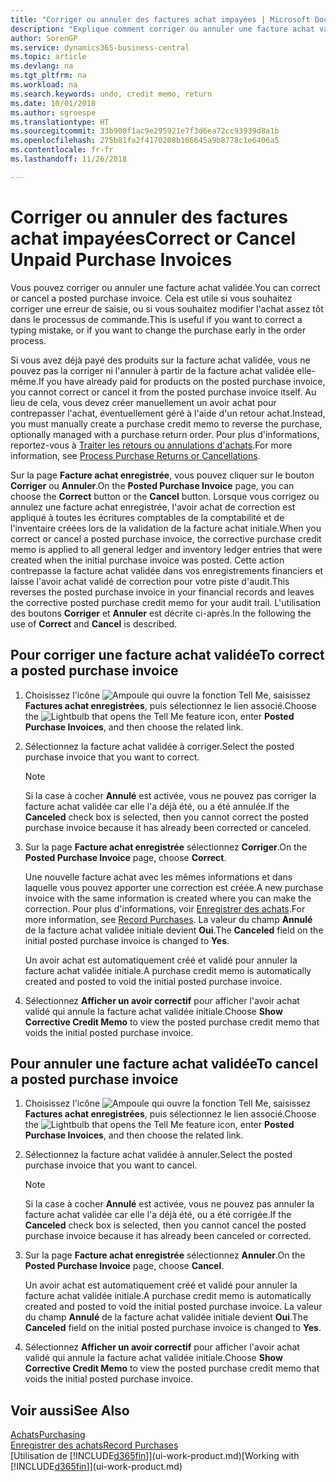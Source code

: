```yaml
---
title: "Corriger ou annuler des factures achat impayées | Microsoft Docs"
description: "Explique comment corriger ou annuler une facture achat validée et créer automatiquement un avoir achat."
author: SorenGP
ms.service: dynamics365-business-central
ms.topic: article
ms.devlang: na
ms.tgt_pltfrm: na
ms.workload: na
ms.search.keywords: undo, credit memo, return
ms.date: 10/01/2018
ms.author: sgroespe
ms.translationtype: HT
ms.sourcegitcommit: 33b900f1ac9e295921e7f3d6ea72cc93939d8a1b
ms.openlocfilehash: 275b81fa2f4170208b166645a9b8778c1e6406a5
ms.contentlocale: fr-fr
ms.lasthandoff: 11/26/2018

---
```

# <a name="correct-or-cancel-unpaid-purchase-invoices"></a><span data-ttu-id="24212-103">Corriger ou annuler des factures achat impayées</span><span class="sxs-lookup"><span data-stu-id="24212-103">Correct or Cancel Unpaid Purchase Invoices</span></span>
<span data-ttu-id="24212-104">Vous pouvez corriger ou annuler une facture achat validée.</span><span class="sxs-lookup"><span data-stu-id="24212-104">You can correct or cancel a posted purchase invoice.</span></span> <span data-ttu-id="24212-105">Cela est utile si vous souhaitez corriger une erreur de saisie, ou si vous souhaitez modifier l'achat assez tôt dans le processus de commande.</span><span class="sxs-lookup"><span data-stu-id="24212-105">This is useful if you want to correct a typing mistake, or if you want to change the purchase early in the order process.</span></span>

<span data-ttu-id="24212-106">Si vous avez déjà payé des produits sur la facture achat validée, vous ne pouvez pas la corriger ni l'annuler à partir de la facture achat validée elle-même.</span><span class="sxs-lookup"><span data-stu-id="24212-106">If you have already paid for products on the posted purchase invoice, you cannot correct or cancel it from the posted purchase invoice itself.</span></span> <span data-ttu-id="24212-107">Au lieu de cela, vous devez créer manuellement un avoir achat pour contrepasser l'achat, éventuellement géré à l'aide d'un retour achat.</span><span class="sxs-lookup"><span data-stu-id="24212-107">Instead, you must manually create a purchase credit memo to reverse the purchase, optionally managed with a purchase return order.</span></span> <span data-ttu-id="24212-108">Pour plus d'informations, reportez-vous à [Traiter les retours ou annulations d'achats](purchasing-how-process-purchase-returns-cancellations.md).</span><span class="sxs-lookup"><span data-stu-id="24212-108">For more information, see [Process Purchase Returns or Cancellations](purchasing-how-process-purchase-returns-cancellations.md).</span></span>

<span data-ttu-id="24212-109">Sur la page **Facture achat enregistrée**, vous pouvez cliquer sur le bouton **Corriger** ou **Annuler**.</span><span class="sxs-lookup"><span data-stu-id="24212-109">On the **Posted Purchase Invoice** page, you can choose the **Correct** button or the **Cancel** button.</span></span> <span data-ttu-id="24212-110">Lorsque vous corrigez ou annulez une facture achat enregistrée, l'avoir achat de correction est appliqué à toutes les écritures comptables de la comptabilité et de l'inventaire créées lors de la validation de la facture achat initiale.</span><span class="sxs-lookup"><span data-stu-id="24212-110">When you correct or cancel a posted purchase invoice, the corrective purchase credit memo is applied to all general ledger and inventory ledger entries that were created when the initial purchase invoice was posted.</span></span> <span data-ttu-id="24212-111">Cette action contrepasse la facture achat validée dans vos enregistrements financiers et laisse l'avoir achat validé de correction pour votre piste d'audit.</span><span class="sxs-lookup"><span data-stu-id="24212-111">This reverses the posted purchase invoice in your financial records and leaves the corrective posted purchase credit memo for your audit trail.</span></span> <span data-ttu-id="24212-112">L'utilisation des boutons **Corriger** et **Annuler** est décrite ci-après.</span><span class="sxs-lookup"><span data-stu-id="24212-112">In the following the use of **Correct** and **Cancel** is described.</span></span>

## <a name="to-correct-a-posted-purchase-invoice"></a><span data-ttu-id="24212-113">Pour corriger une facture achat validée</span><span class="sxs-lookup"><span data-stu-id="24212-113">To correct a posted purchase invoice</span></span>
1. <span data-ttu-id="24212-114">Choisissez l'icône ![Ampoule qui ouvre la fonction Tell Me](media/ui-search/search_small.png "Dites-moi ce que vous voulez faire"), saisissez **Factures achat enregistrées**, puis sélectionnez le lien associé.</span><span class="sxs-lookup"><span data-stu-id="24212-114">Choose the ![Lightbulb that opens the Tell Me feature](media/ui-search/search_small.png "Tell me what you want to do") icon, enter **Posted Purchase Invoices**, and then choose the related link.</span></span>  
2. <span data-ttu-id="24212-115">Sélectionnez la facture achat validée à corriger.</span><span class="sxs-lookup"><span data-stu-id="24212-115">Select the posted purchase invoice that you want to correct.</span></span>  

    > [!NOTE]  
    >   <span data-ttu-id="24212-116">Si la case à cocher **Annulé** est activée, vous ne pouvez pas corriger la facture achat validée car elle l'a déjà été, ou a été annulée.</span><span class="sxs-lookup"><span data-stu-id="24212-116">If the **Canceled** check box is selected, then you cannot correct the posted purchase invoice because it has already been corrected or canceled.</span></span>
3. <span data-ttu-id="24212-117">Sur la page **Facture achat enregistrée** sélectionnez **Corriger**.</span><span class="sxs-lookup"><span data-stu-id="24212-117">On the **Posted Purchase Invoice** page, choose **Correct**.</span></span>

    <span data-ttu-id="24212-118">Une nouvelle facture achat avec les mêmes informations et dans laquelle vous pouvez apporter une correction est créée.</span><span class="sxs-lookup"><span data-stu-id="24212-118">A new purchase invoice with the same information is created where you can make the correction.</span></span> <span data-ttu-id="24212-119">Pour plus d'informations, voir [Enregistrer des achats](purchasing-how-record-purchases.md).</span><span class="sxs-lookup"><span data-stu-id="24212-119">For more information, see [Record Purchases](purchasing-how-record-purchases.md).</span></span> <span data-ttu-id="24212-120">La valeur du champ **Annulé** de la facture achat validée initiale devient **Oui**.</span><span class="sxs-lookup"><span data-stu-id="24212-120">The **Canceled** field on the initial posted purchase invoice is changed to **Yes**.</span></span>

    <span data-ttu-id="24212-121">Un avoir achat est automatiquement créé et validé pour annuler la facture achat validée initiale.</span><span class="sxs-lookup"><span data-stu-id="24212-121">A purchase credit memo is automatically created and posted to void the initial posted purchase invoice.</span></span>
4. <span data-ttu-id="24212-122">Sélectionnez **Afficher un avoir correctif** pour afficher l'avoir achat validé qui annule la facture achat validée initiale.</span><span class="sxs-lookup"><span data-stu-id="24212-122">Choose **Show Corrective Credit Memo** to view the posted purchase credit memo that voids the initial posted purchase invoice.</span></span>

## <a name="to-cancel-a-posted-purchase-invoice"></a><span data-ttu-id="24212-123">Pour annuler une facture achat validée</span><span class="sxs-lookup"><span data-stu-id="24212-123">To cancel a posted purchase invoice</span></span>
1. <span data-ttu-id="24212-124">Choisissez l'icône ![Ampoule qui ouvre la fonction Tell Me](media/ui-search/search_small.png "Dites-moi ce que vous voulez faire"), saisissez **Factures achat enregistrées**, puis sélectionnez le lien associé.</span><span class="sxs-lookup"><span data-stu-id="24212-124">Choose the ![Lightbulb that opens the Tell Me feature](media/ui-search/search_small.png "Tell me what you want to do") icon, enter **Posted Purchase Invoices**, and then choose the related link.</span></span>  
2. <span data-ttu-id="24212-125">Sélectionnez la facture achat validée à annuler.</span><span class="sxs-lookup"><span data-stu-id="24212-125">Select the posted purchase invoice that you want to cancel.</span></span>

    > [!NOTE]  
    >   <span data-ttu-id="24212-126">Si la case à cocher **Annulé** est activée, vous ne pouvez pas annuler la facture achat validée car elle l'a déjà été, ou a été corrigée.</span><span class="sxs-lookup"><span data-stu-id="24212-126">If the **Canceled** check box is selected, then you cannot cancel the posted purchase invoice because it has already been canceled or corrected.</span></span>
3. <span data-ttu-id="24212-127">Sur la page **Facture achat enregistrée** sélectionnez **Annuler**.</span><span class="sxs-lookup"><span data-stu-id="24212-127">On the **Posted Purchase Invoice** page, choose **Cancel**.</span></span>

    <span data-ttu-id="24212-128">Un avoir achat est automatiquement créé et validé pour annuler la facture achat validée initiale.</span><span class="sxs-lookup"><span data-stu-id="24212-128">A purchase credit memo is automatically created and posted to void the initial posted purchase invoice.</span></span> <span data-ttu-id="24212-129">La valeur du champ **Annulé** de la facture achat validée initiale devient **Oui**.</span><span class="sxs-lookup"><span data-stu-id="24212-129">The **Canceled** field on the initial posted purchase invoice is changed to **Yes**.</span></span>
4. <span data-ttu-id="24212-130">Sélectionnez **Afficher un avoir correctif** pour afficher l'avoir achat validé qui annule la facture achat validée initiale.</span><span class="sxs-lookup"><span data-stu-id="24212-130">Choose **Show Corrective Credit Memo** to view the posted purchase credit memo that voids the initial posted purchase invoice.</span></span>

## <a name="see-also"></a><span data-ttu-id="24212-131">Voir aussi</span><span class="sxs-lookup"><span data-stu-id="24212-131">See Also</span></span>
[<span data-ttu-id="24212-132">Achats</span><span class="sxs-lookup"><span data-stu-id="24212-132">Purchasing</span></span>](purchasing-manage-purchasing.md)  
[<span data-ttu-id="24212-133">Enregistrer des achats</span><span class="sxs-lookup"><span data-stu-id="24212-133">Record Purchases</span></span>](purchasing-how-record-purchases.md)  
<span data-ttu-id="24212-134">[Utilisation de [!INCLUDE[d365fin](includes/d365fin_md.md)]](ui-work-product.md)</span><span class="sxs-lookup"><span data-stu-id="24212-134">[Working with [!INCLUDE[d365fin](includes/d365fin_md.md)]](ui-work-product.md)</span></span>

